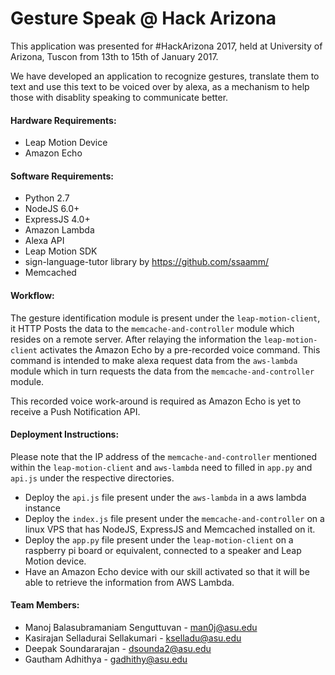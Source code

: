 # Gesture Speak @ Hack Arizona

This application was presented for #HackArizona 2017, held at University of Arizona, Tuscon from 13th to 15th of January 2017.

We have developed an application to recognize gestures, translate them to text and use this text to be voiced over by alexa, as a mechanism to help those with disablity speaking to communicate better.


#### Hardware Requirements:

* Leap Motion Device
* Amazon Echo

#### Software Requirements:

* Python 2.7
* NodeJS 6.0+
* ExpressJS 4.0+
* Amazon Lambda
* Alexa API
* Leap Motion SDK
* sign-language-tutor library by https://github.com/ssaamm/
* Memcached

#### Workflow:

The gesture identification module is present under the `leap-motion-client`, it HTTP Posts the data to the `memcache-and-controller` module which resides on a remote server. After relaying the information the `leap-motion-client` activates the Amazon Echo by a pre-recorded voice command. This command is intended to make alexa request data from the `aws-lambda` module which in turn requests the data from the `memcache-and-controller` module.

This recorded voice work-around is required as Amazon Echo is yet to receive a Push Notification API.


#### Deployment Instructions:

Please note that the IP address of the `memcache-and-controller` mentioned within the `leap-motion-client` and `aws-lambda` need to filled in `app.py` and `api.js` under the respective directories. 

* Deploy the `api.js` file present under the `aws-lambda` in a aws lambda instance
* Deploy the `index.js` file present under the `memcache-and-controller` on a linux VPS that has NodeJS, ExpressJS and Memcached installed on it.
* Deploy the `app.py` file present under the `leap-motion-client` on a raspberry pi board or equivalent, connected to a speaker and Leap Motion device.
* Have an Amazon Echo device with our skill activated so that it will be able to retrieve the information from AWS Lambda.


#### Team Members:

* Manoj Balasubramaniam Senguttuvan - man0j@asu.edu
* Kasirajan Selladurai Sellakumari - kselladu@asu.edu
* Deepak Soundararajan - dsounda2@asu.edu
* Gautham Adhithya - gadhithy@asu.edu
